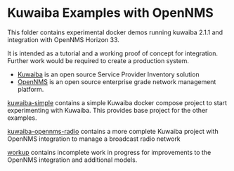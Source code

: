 # Kuwaiba Examples with OpenNMS

This folder contains experimental docker demos running kuwaiba 2.1.1 and integration with OpenNMS Horizon 33.

It is intended as a tutorial and a working proof of concept for integration. 
Further work would be required to create a production system.

* [Kuwaiba](https://www.kuwaiba.org/) is an open source Service Provider Inventory solution
* [OpenNMS](https://github.com/OpenNMS/opennms) is an open source enterprise grade network management platform.

[kuwaiba-simple](../kuwaiba-simple)  contains a simple Kuwaiba docker compose project to start experimenting with Kuwaiba.
This provides base project for the other examples.

[kuwaiba-opennms-radio](../kuwaiba-opennms-radio) contains a more complete Kuwaiba project with OpenNMS integration to manage a broadcast radio network

[workup](../workup) contains incomplete work in progress for improvements to the OpenNMS integration and additional models.
